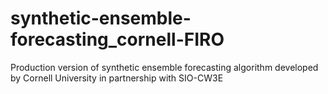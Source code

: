 # synthetic-ensemble-forecasting_cornell-FIRO
Production version of synthetic ensemble forecasting algorithm developed by Cornell University in partnership with SIO-CW3E
